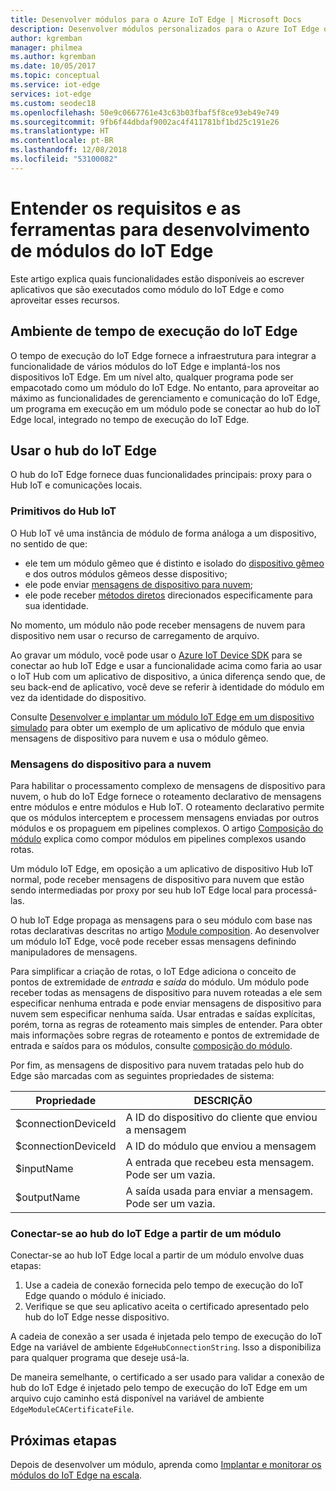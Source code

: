 ```yaml
---
title: Desenvolver módulos para o Azure IoT Edge | Microsoft Docs
description: Desenvolver módulos personalizados para o Azure IoT Edge que podem se comunicar com o tempo de execução e o IoT Hub
author: kgremban
manager: philmea
ms.author: kgremban
ms.date: 10/05/2017
ms.topic: conceptual
ms.service: iot-edge
services: iot-edge
ms.custom: seodec18
ms.openlocfilehash: 50e9c0667761e43c63b03fbaf5f8ce93eb49e749
ms.sourcegitcommit: 9fb6f44dbdaf9002ac4f411781bf1bd25c191e26
ms.translationtype: HT
ms.contentlocale: pt-BR
ms.lasthandoff: 12/08/2018
ms.locfileid: "53100082"
---
```

# <a name="understand-the-requirements-and-tools-for-developing-iot-edge-modules"></a>Entender os requisitos e as ferramentas para desenvolvimento de módulos do IoT Edge

Este artigo explica quais funcionalidades estão disponíveis ao escrever aplicativos que são executados como módulo do IoT Edge e como aproveitar esses recursos.

## <a name="iot-edge-runtime-environment"></a>Ambiente de tempo de execução do IoT Edge
O tempo de execução do IoT Edge fornece a infraestrutura para integrar a funcionalidade de vários módulos do IoT Edge e implantá-los nos dispositivos IoT Edge. Em um nível alto, qualquer programa pode ser empacotado como um módulo do IoT Edge. No entanto, para aproveitar ao máximo as funcionalidades de gerenciamento e comunicação do IoT Edge, um programa em execução em um módulo pode se conectar ao hub do IoT Edge local, integrado no tempo de execução do IoT Edge.

## <a name="using-the-iot-edge-hub"></a>Usar o hub do IoT Edge
O hub do IoT Edge fornece duas funcionalidades principais: proxy para o Hub IoT e comunicações locais.

### <a name="iot-hub-primitives"></a>Primitivos do Hub IoT
O Hub IoT vê uma instância de módulo de forma análoga a um dispositivo, no sentido de que:

* ele tem um módulo gêmeo que é distinto e isolado do [dispositivo gêmeo](../iot-hub/iot-hub-devguide-device-twins.md) e dos outros módulos gêmeos desse dispositivo;
* ele pode enviar [mensagens de dispositivo para nuvem](../iot-hub/iot-hub-devguide-messaging.md);
* ele pode receber [métodos diretos](../iot-hub/iot-hub-devguide-direct-methods.md) direcionados especificamente para sua identidade.

No momento, um módulo não pode receber mensagens de nuvem para dispositivo nem usar o recurso de carregamento de arquivo.

Ao gravar um módulo, você pode usar o [Azure IoT Device SDK](../iot-hub/iot-hub-devguide-sdks.md) para se conectar ao hub IoT Edge e usar a funcionalidade acima como faria ao usar o IoT Hub com um aplicativo de dispositivo, a única diferença sendo que, de seu back-end de aplicativo, você deve se referir à identidade do módulo em vez da identidade do dispositivo.

Consulte [Desenvolver e implantar um módulo IoT Edge em um dispositivo simulado](tutorial-csharp-module.md) para obter um exemplo de um aplicativo de módulo que envia mensagens de dispositivo para nuvem e usa o módulo gêmeo.

### <a name="device-to-cloud-messages"></a>Mensagens do dispositivo para a nuvem
Para habilitar o processamento complexo de mensagens de dispositivo para nuvem, o hub do IoT Edge fornece o roteamento declarativo de mensagens entre módulos e entre módulos e Hub IoT. O roteamento declarativo permite que os módulos interceptem e processem mensagens enviadas por outros módulos e os propaguem em pipelines complexos. O artigo [Composição do módulo](module-composition.md) explica como compor módulos em pipelines complexos usando rotas.

Um módulo IoT Edge, em oposição a um aplicativo de dispositivo Hub IoT normal, pode receber mensagens de dispositivo para nuvem que estão sendo intermediadas por proxy por seu hub IoT Edge local para processá-las.

O hub IoT Edge propaga as mensagens para o seu módulo com base nas rotas declarativas descritas no artigo [Module composition](module-composition.md). Ao desenvolver um módulo IoT Edge, você pode receber essas mensagens definindo manipuladores de mensagens.

Para simplificar a criação de rotas, o IoT Edge adiciona o conceito de pontos de extremidade de *entrada* e *saída* do módulo. Um módulo pode receber todas as mensagens de dispositivo para nuvem roteadas a ele sem especificar nenhuma entrada e pode enviar mensagens de dispositivo para nuvem sem especificar nenhuma saída.
Usar entradas e saídas explícitas, porém, torna as regras de roteamento mais simples de entender. Para obter mais informações sobre regras de roteamento e pontos de extremidade de entrada e saídos para os módulos, consulte [composição do módulo](module-composition.md).

Por fim, as mensagens de dispositivo para nuvem tratadas pelo hub do Edge são marcadas com as seguintes propriedades de sistema:

| Propriedade | DESCRIÇÃO |
| -------- | ----------- |
| $connectionDeviceId | A ID do dispositivo do cliente que enviou a mensagem |
| $connectionDeviceId | A ID do módulo que enviou a mensagem |
| $inputName | A entrada que recebeu esta mensagem. Pode ser um vazia. |
| $outputName | A saída usada para enviar a mensagem. Pode ser um vazia. |

### <a name="connecting-to-iot-edge-hub-from-a-module"></a>Conectar-se ao hub do IoT Edge a partir de um módulo
Conectar-se ao hub IoT Edge local a partir de um módulo envolve duas etapas: 
1. Use a cadeia de conexão fornecida pelo tempo de execução do IoT Edge quando o módulo é iniciado.
2. Verifique se que seu aplicativo aceita o certificado apresentado pelo hub do IoT Edge nesse dispositivo.

A cadeia de conexão a ser usada é injetada pelo tempo de execução do IoT Edge na variável de ambiente `EdgeHubConnectionString`. Isso a disponibiliza para qualquer programa que deseje usá-la.

De maneira semelhante, o certificado a ser usado para validar a conexão de hub do IoT Edge é injetado pelo tempo de execução do IoT Edge em um arquivo cujo caminho está disponível na variável de ambiente `EdgeModuleCACertificateFile`.

## <a name="next-steps"></a>Próximas etapas

Depois de desenvolver um módulo, aprenda como [Implantar e monitorar os módulos do IoT Edge na escala](how-to-deploy-monitor.md).

